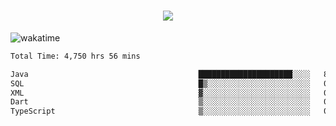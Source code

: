 <h1 align="center">
  <img src="https://readme-typing-svg.herokuapp.com/?font=Righteous&size=35&center=true&vCenter=true&width=500&height=70&duration=4000&lines=Hi!+%F0%9F%91%8B+I%27m+Ali%20Osman!;" />
</h1>


![wakatime](https://wakatime.com/share/@aliosmanoktar/3a8ffe71-6da4-4964-913b-2f09afbe53bf.svg?cache=none)
<!--START_SECTION:waka-->

```txt
Total Time: 4,750 hrs 56 mins

Java                                      █████████████████████░░░░   83.77 %
SQL                                       █▒░░░░░░░░░░░░░░░░░░░░░░░   05.97 %
XML                                       ▓░░░░░░░░░░░░░░░░░░░░░░░░   02.04 %
Dart                                      ▒░░░░░░░░░░░░░░░░░░░░░░░░   01.46 %
TypeScript                                ▒░░░░░░░░░░░░░░░░░░░░░░░░   01.03 %
```

<!--END_SECTION:waka-->


